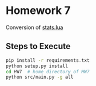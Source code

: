 # Homework 7
Conversion of [stats.lua](https://github.com/timm/tested/blob/main/src/stats.lua)

## Steps to Execute
```sh
pip install -r requirements.txt
python setup.py install
cd HW7  # home directory of HW7
python src/main.py -g all
```
